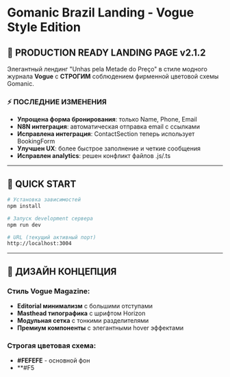 # Gomanic Brazil Landing - Vogue Style Edition

## 🎯 PRODUCTION READY LANDING PAGE v2.1.2

Элегантный лендинг "Unhas pela Metade do Preço" в стиле модного журнала **Vogue** с **СТРОГИМ** соблюдением фирменной цветовой схемы Gomanic.

### ⚡ ПОСЛЕДНИЕ ИЗМЕНЕНИЯ
- **Упрощена форма бронирования**: только Name, Phone, Email
- **N8N интеграция**: автоматическая отправка email с ссылками
- **Исправлена интеграция**: ContactSection теперь использует BookingForm
- **Улучшен UX**: более быстрое заполнение и четкие сообщения
- **Исправлен analytics**: решен конфликт файлов .js/.ts

---

## 🚀 QUICK START

```bash
# Установка зависимостей
npm install

# Запуск development сервера  
npm run dev

# URL (текущий активный порт)
http://localhost:3004
```

---

## 🎨 ДИЗАЙН КОНЦЕПЦИЯ

### Стиль Vogue Magazine:
- **Editorial минимализм** с большими отступами
- **Masthead типографика** с шрифтом Horizon
- **Модульная сетка** с тонкими разделителями  
- **Премиум компоненты** с элегантными hover эффектами

### Строгая цветовая схема:
- **#FEFEFE** - основной фон
- **#F5